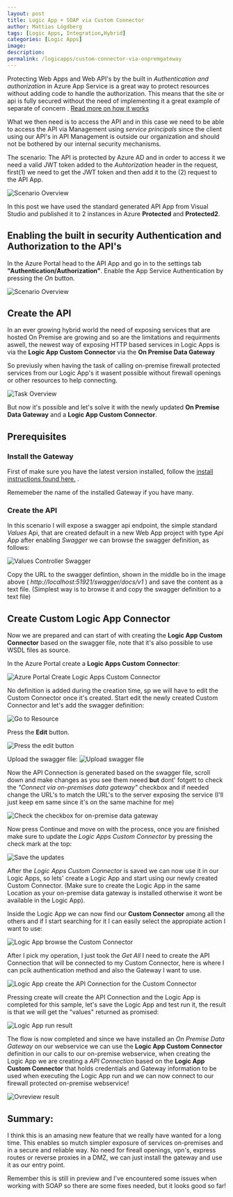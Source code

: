 ```yaml
---
layout: post
title: Logic App + SOAP via Custom Connector
author: Mattias Lögdberg
tags: [Logic Apps, Integration,Hybrid]
categories: [Logic Apps]
image: 
description: 
permalink: /logicapps/custom-connector-via-onpremgateway
---
```


Protecting Web Apps and Web API's by the built in *Authentication and authorization* in Azure App Service is a great way to protect resources without adding code to handle the authorization. This means that the site or api is fully secured without the need of implementing it a great example of separate of concern .
[Read more on how it works ](https://docs.microsoft.com/en-us/azure/app-service/app-service-authentication-overview)

What we then need is to access the API and in this case we need to be able to access the API via  Management using *service principals*  since the client using our API's in API Management is outside our organization and should not be bothered by our internal security mechanisms.

The scenario:
The API is protected by Azure AD and in order to access it we need a valid JWT token added to the *Auhtorization* header in the request, first(1) we need to get the JWT token and then add it to the (2) request to the API App.

![Scenario Overview](/assets/uploads/2018/01/apim_to_api_app_protected.png)

In this post we have used the standard generated API App from Visual Studio and published it to 2 instances in Azure **Protected** and **Protected2**.

## Enabling the built in security Authentication and Authorization to the API's

In the Azure Portal head to the API App and go in to the settings tab **"Authentication/Authorization"**. Enable the App Service Authentication by pressing the *On* button.

![Scenario Overview](/assets/uploads/2018/01/Enable_Authentaction_AppService.png)


## Create the API 


In an ever growing hybrid world the need of exposing services that are hosted On Premise are growing and so are the limitations and requirments aswell, the newest way of exposing HTTP based services in Logic Apps is via the **Logic App Custom Connector** via the **On Premise Data Gateway** 

So previusly when having the task of calling on-premise firewall protected services from our Logic App's it wasent possible without firewall openings or other resources to help connecting.

![Task Overview](/assets/uploads/2017/12/logica-app-to-custom-webservice.png)

But now it's possible and let's solve it with the newly updated **On Premise Data Gateway** and a  **Logic App Custom Connector**.

## Prerequisites

### Install the Gateway
First of make sure you have the latest version installed, follow the [install instructions found here.](https://docs.microsoft.com/en-us/azure/logic-apps/logic-apps-gateway-install) .

Rememeber the name of the installed Gateway if you have many.

### Create the API
In this scenario I will expose a swagger api endpoint, the simple standard *Values* Api, that are created default in a new Web App project with type *Api App* after enabling *Swagger* we can browse the swagger definition, as follows:

![Values Controller Swagger](/assets/uploads/2017/12/values-controller-swagger.png)

Copy the URL to the swagger defintion, shown in the middle bo in the image above ( *http://localhost:51921/swagger/docs/v1*  ) and save the content as a text file. (Simplest way is to browse it and copy the swagger definition to a text file)

## Create Custom Logic App Connector 
Now we are prepared and can start of with creating the **Logic App Custom Connector** based on the swagger file, note that it's also possible to use WSDL files as source.

In the Azure Portal create a **Logic Apps Custom Connector**:

![Azure Portal Create Logic Apps Custom Connector](/assets/uploads/2017/12/azure-portal-create-custom-connector.png)

No definition is added during the creation time, sp we will have to edit the Custom Connector once it's created. Start edit the newly created Custom Connector and let's add the swagger definition:

![Go to Resource](/assets/uploads/2017/12/azure-portal-custom-connector-deployed.png)

Press the **Edit** button.

![Press the edit button](/assets/uploads/2017/12/azure-portal-custom-connector-deployed-edit.png)

Upload the swagger file:
![Upload swagger file](/assets/uploads/2017/12/azure-portal-custom-connector-deployed-upload.png)

Now the API Connection is generated based on the swagger file, scroll down and make changes as you see them neeed **but** dont' fotgett to check the *"Connect via on-premises data gateway"* checkbox and if needed change the URL's to match the URL's to the server exposing the service (I'll just keep em same since it's on the same machine for me)

![Check the checkbox for on-premise data gateway](/assets/uploads/2017/12/azure-portal-custom-connector-deployed-check-onpremgateway.png)

Now press Continue and move on with the process, once you are finished make sure to update the *Logic Apps Custom Connector* by pressing the check mark at the top:

![Save the updates](/assets/uploads/2017/12/azure-portal-custom-connector-deployed-save.png)

After the *Logic Apps Custom Connector* is saved we can now use it in our Logic Apps, so lets' create a Logic App and start using our newly created Custom Connector. (Make sure to create the Logic App in the same Location as your on-premise data gateway is installed otherwise it wont be available in the Logic App).
 
Inside the Logic App we can now find our **Custom Connector** among all the others and if I start searching for it I can easily select the appropiate action I want to use:

![Logic App browse the Custom Connector](/assets/uploads/2017/12/azure-portal-custom-connector-logic-app-browse.png)

After I pick my operation, I just took the *Get All* I need to create the API Connection that will be connected to my Custom Connector, here is where I can pcik authentication method and also the Gateway I want to use.

![Logic App create the API Connection for the Custom Connector](/assets/uploads/2017/12/azure-portal-custom-connector-logic-app-create-connection.png)

Pressing create will create the API Connection and the Logic App is completed for this sample, let's save the Logic App and test run it, the result is that we will get the "values" returned as promised:

![Logic App run result](/assets/uploads/2017/12/azure-portal-custom-connector-logic-app-run.png) 
 
 
The flow is now completed and since we have installed an *On Premise Data Gateway* on our webservice we can use the **Logic App Custom Connector** definition in our calls to our on-premise webservice, when creating the Logic App we are creating a *API Connection* based on the  **Logic App Custom Connector** that holds credentials and Gateway information to be used when executing the Logic App run and we can now connect to our firewall protected on-premise webservice!

![Ovreview result](/assets/uploads/2017/12/logica-app-to-custom-webservice-completed.png)  
 
 
## Summary:
I think this is an amasing new feature that we really have wanted for a long time. This enables so mutch simpler exposure of services on-premises and in a secure and reliable way.
No need for fireall openings, vpn's, express routes or reverse proxies in a DMZ, we can just install the gateway and use it as our entry point.

Remember this is still in preview and I've encountered some issues when working with SOAP so there are some fixes needed, but it looks good so far!
